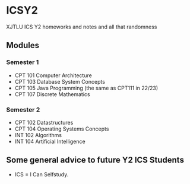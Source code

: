 # ICSY2
 XJTLU ICS Y2 homeworks and notes and all that randomness
 
 ## Modules
 ### Semester 1
 - CPT 101 Computer Architecture
 - CPT 103 Database System Concepts
 - CPT 105 Java Programming (the same as CPT111 in 22/23)
 - CPT 107 Discrete Mathematics
 ### Semester 2
 - CPT 102 Datastructures
 - CPT 104 Operating Systems Concepts
 - INT 102 Algorithms
 - INT 104 Artificial Intelligence


## Some general advice to future Y2 ICS Students
- ICS = I Can Selfstudy.
